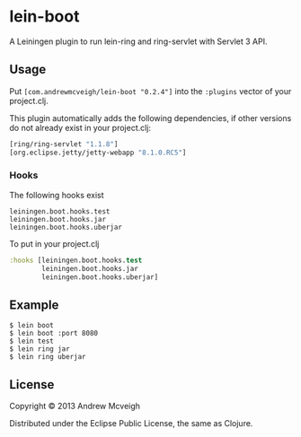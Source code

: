 # lein-boot

A Leiningen plugin to run lein-ring and ring-servlet with Servlet 3 API.

## Usage

Put `[com.andrewmcveigh/lein-boot "0.2.4"]` into the `:plugins` vector
of your project.clj.

This plugin automatically adds the following dependencies, if other versions do
not already exist in your project.clj:

```clojure
[ring/ring-servlet "1.1.8"]
[org.eclipse.jetty/jetty-webapp "8.1.0.RC5"]
```

### Hooks

The following hooks exist

    leiningen.boot.hooks.test
    leiningen.boot.hooks.jar
    leiningen.boot.hooks.uberjar

To put in your project.clj

```clojure
:hooks [leiningen.boot.hooks.test
        leiningen.boot.hooks.jar
        leiningen.boot.hooks.uberjar]
```

## Example

    $ lein boot
    $ lein boot :port 8080
    $ lein test
    $ lein ring jar
    $ lein ring uberjar

## License

Copyright © 2013 Andrew Mcveigh

Distributed under the Eclipse Public License, the same as Clojure.
